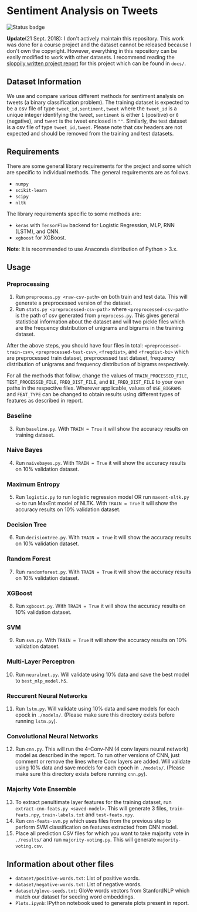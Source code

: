 # Sentiment Analysis on Tweets

![Status badge](https://img.shields.io/badge/Status-Archived-important)

**Update**(21 Sept. 2018): I don't actively maintain this repository. This work was done for a course project and the dataset cannot be released because I don't own the copyright. However, everything in this repository can be easily modified to work with other datasets. I recommend reading the [sloppily written project report](https://github.com/abdulfatir/twitter-sentiment-analysis/tree/master/docs/report.pdf) for this project which can be found in `docs/`.

## Dataset Information

We use and compare various different methods for sentiment analysis on tweets (a binary classification problem). The training dataset is expected to be a csv file of type `tweet_id,sentiment,tweet` where the `tweet_id` is a unique integer identifying the tweet, `sentiment` is either `1` (positive) or `0` (negative), and `tweet` is the tweet enclosed in `""`. Similarly, the test dataset is a csv file of type `tweet_id,tweet`. Please note that csv headers are not expected and should be removed from the training and test datasets.  

## Requirements

There are some general library requirements for the project and some which are specific to individual methods. The general requirements are as follows.  
* `numpy`
* `scikit-learn`
* `scipy`
* `nltk`

The library requirements specific to some methods are:
* `keras` with `TensorFlow` backend for Logistic Regression, MLP, RNN (LSTM), and CNN.
* `xgboost` for XGBoost.

**Note**: It is recommended to use Anaconda distribution of Python > 3.x.

## Usage

### Preprocessing 

1. Run `preprocess.py <raw-csv-path>` on both train and test data. This will generate a preprocessed version of the dataset.
2. Run `stats.py <preprocessed-csv-path>` where `<preprocessed-csv-path>` is the path of csv generated from `preprocess.py`. This gives general statistical information about the dataset and will two pickle files which are the frequency distribution of unigrams and bigrams in the training dataset. 

After the above steps, you should have four files in total: `<preprocessed-train-csv>`, `<preprocessed-test-csv>`, `<freqdist>`, and `<freqdist-bi>` which are preprocessed train dataset, preprocessed test dataset, frequency distribution of unigrams and frequency distribution of bigrams respectively.

For all the methods that follow, change the values of `TRAIN_PROCESSED_FILE`, `TEST_PROCESSED_FILE`, `FREQ_DIST_FILE`, and `BI_FREQ_DIST_FILE` to your own paths in the respective files. Wherever applicable, values of `USE_BIGRAMS` and `FEAT_TYPE` can be changed to obtain results using different types of features as described in report.

### Baseline
3. Run `baseline.py`. With `TRAIN = True` it will show the accuracy results on training dataset.

### Naive Bayes
4. Run `naivebayes.py`. With `TRAIN = True` it will show the accuracy results on 10% validation dataset.

### Maximum Entropy
5. Run `logistic.py` to run logistic regression model OR run `maxent-nltk.py <>` to run MaxEnt model of NLTK. With `TRAIN = True` it will show the accuracy results on 10% validation dataset.

### Decision Tree
6. Run `decisiontree.py`. With `TRAIN = True` it will show the accuracy results on 10% validation dataset.

### Random Forest
7. Run `randomforest.py`. With `TRAIN = True` it will show the accuracy results on 10% validation dataset.

### XGBoost
8. Run `xgboost.py`. With `TRAIN = True` it will show the accuracy results on 10% validation dataset.

### SVM
9. Run `svm.py`. With `TRAIN = True` it will show the accuracy results on 10% validation dataset.

### Multi-Layer Perceptron
10. Run `neuralnet.py`. Will validate using 10% data and save the best model to `best_mlp_model.h5`.

### Reccurent Neural Networks
11. Run `lstm.py`. Will validate using 10% data and save models for each epock in `./models/`. (Please make sure this directory exists before running `lstm.py`).

### Convolutional Neural Networks
12. Run `cnn.py`. This will run the 4-Conv-NN (4 conv layers neural network) model as described in the report. To run other versions of CNN, just comment or remove the lines where Conv layers are added. Will validate using 10% data and save models for each epoch in `./models/`. (Please make sure this directory exists before running `cnn.py`). 

### Majority Vote Ensemble
13. To extract penultimate layer features for the training dataset, run `extract-cnn-feats.py <saved-model>`. This will generate 3 files, `train-feats.npy`, `train-labels.txt` and `test-feats.npy`.
14. Run `cnn-feats-svm.py` which uses files from the previous step to perform SVM classification on features extracted from CNN model.
15. Place all prediction CSV files for which you want to take majority vote in `./results/` and run `majority-voting.py`. This will generate `majority-voting.csv`.

## Information about other files

* `dataset/positive-words.txt`: List of positive words.
* `dataset/negative-words.txt`: List of negative words.
* `dataset/glove-seeds.txt`: GloVe words vectors from StanfordNLP which match our dataset for seeding word embeddings.
* `Plots.ipynb`: IPython notebook used to generate plots present in report.
